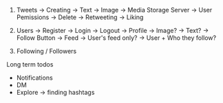 1. Tweets
   -> Creating
        -> Text
        -> Image -> Media Storage Server
   -> User Pemissions
        -> Delete
        -> Retweeting
        -> Liking

2. Users
   -> Register
   -> Login
   -> Logout
   -> Profile
        -> Image?
        -> Text?
        -> Follow Button
   -> Feed
        -> User's feed only?
        -> User + Who they follow?

3. Following / Followers

Long term todos
- Notifications
- DM
- Explore -> finding hashtags
